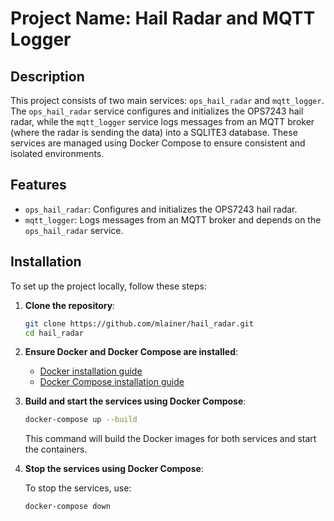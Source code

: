 Project Name: Hail Radar and MQTT Logger
=================

Description
-----------
This project consists of two main services: `ops_hail_radar` and `mqtt_logger`. The `ops_hail_radar` service configures and initializes the OPS7243 hail radar, while the `mqtt_logger` service logs messages from an MQTT broker (where the radar is sending the data) into a SQLITE3 database. These services are managed using Docker Compose to ensure consistent and isolated environments.

Features
-----------
- `ops_hail_radar`: Configures and initializes the OPS7243 hail radar.
- `mqtt_logger`: Logs messages from an MQTT broker and depends on the `ops_hail_radar` service.

Installation
-----------
To set up the project locally, follow these steps:

1. **Clone the repository**:
   ```bash
   git clone https://github.com/mlainer/hail_radar.git
   cd hail_radar

2. **Ensure Docker and Docker Compose are installed**:
   - [Docker installation guide](https://docs.docker.com/get-docker/)
   - [Docker Compose installation guide](https://docs.docker.com/compose/install/)

3. **Build and start the services using Docker Compose**:
    ```bash
    docker-compose up --build
    ```
    This command will build the Docker images for both services and start the containers.

4. **Stop the services using Docker Compose**:

    To stop the services, use:
    ```bash
    docker-compose down
